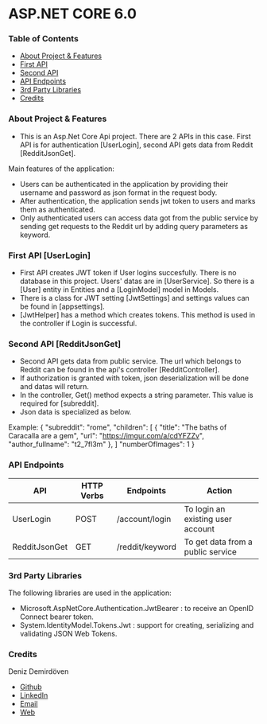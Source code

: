 # ASP.NET CORE 6.0

### Table of Contents

- [About Project & Features](#about-project--features)
- [First API](#first-api-userlogin)
- [Second API](#second-api-redditjsonget)
- [API Endpoints](#api-endpoints)
- [3rd Party Libraries](#3rd-party-libraries)
- [Credits](#credits)

### About Project & Features

- This is an Asp.Net Core Api project. There are 2 APIs in this case. First API is for authentication [UserLogin], second API gets data from Reddit [RedditJsonGet]. 

Main features of the application:

- Users can be authenticated in the application by providing their username and password as json format in the request body.
- After authentication, the application sends jwt token to users and marks them as authenticated.
- Only authenticated users can access data got from the public service by sending get requests to the Reddit url by adding query parameters as keyword.

### First API [UserLogin]

- First API creates JWT token if User logins succesfully. There is no database in this project. Users' datas are in [UserService]. So there is a [User] entity in Entities and a [LoginModel] model in Models.
- There is a class for JWT setting [JwtSettings] and settings values can be found in [appsettings].
- [JwtHelper] has a method which creates tokens. This method is used in the controller if Login is successful.

### Second API [RedditJsonGet]

- Second API gets data from public service. The url which belongs to Reddit can be found in the api's controller [RedditController]. 
- If authorization is granted with token, json deserialization will be done and datas will return.   
- In the controller, Get() method expects a string parameter. This value is required for [subreddit].
- Json data is specialized as below.

Example:
{
"subreddit": "rome",
    "children": [
        {
            "title": "The baths of Caracalla are a gem",
            "url": "https://imgur.com/a/cdYFZZv",
            "author_fullname": "t2_7fl3m"
        },
    ]
     "numberOfImages": 1
}

### API Endpoints
| API            | HTTP Verbs | Endpoints        | Action                            |
| -------------- | ---------- | ---------------- | --------------------------------- |
| UserLogin      | POST       | /account/login   | To login an existing user account |
| RedditJsonGet  | GET        | /reddit/keyword  | To get data from a public service |

### 3rd Party Libraries

The following libraries are used in the application:

- Microsoft.AspNetCore.Authentication.JwtBearer : to receive an OpenID Connect bearer token.
- System.IdentityModel.Tokens.Jwt : support for creating, serializing and validating JSON Web Tokens.

### Credits

Deniz Demirdöven

- [Github](https://github.com/DenizDemirdoven)
- [LinkedIn](https://www.linkedin.com/in/denizdemirdoven)
- [Email](mailto:denizdemirdoven@gmail.com)
- [Web](https://www.denizdemirdoven.com/)